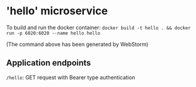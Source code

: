 # 'hello' microservice
To build and run the docker container:
`docker build -t hello . && docker run -p 6020:6020 --name hello hello `

(The command above has been generated by WebStorm)

## Application endpoints
`/hello`: GET request with Bearer type authentication